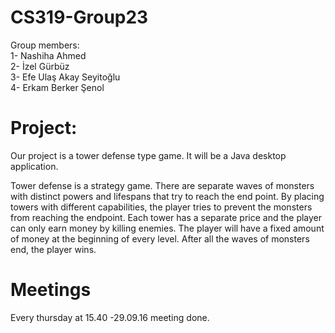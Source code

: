 # CS319-Group23

Group members:  
1- Nashiha Ahmed  
2- İzel Gürbüz  
3- Efe Ulaş Akay Seyitoğlu  
4- Erkam Berker Şenol  

# Project:
Our project is a tower defense type game. It will  be a Java desktop application. 

Tower defense is a strategy game. There are separate waves of monsters with distinct powers and lifespans that try to  reach the end point.  By placing  towers with different capabilities, the player tries to prevent the  monsters from reaching the endpoint.  Each tower has a separate price and  the player can only earn money by killing enemies.  The player will have a fixed amount of money at the beginning of every level.  After all the waves  of monsters end,  the player wins. 


# Meetings
Every thursday at 15.40
-29.09.16 meeting done.
